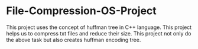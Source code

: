 # File-Compression-OS-Project
This project uses the concept of huffman tree in C++ language.
This project helps us to compress txt files and reduce their size. 
This project not only do the above task but also creates huffman encoding tree.
